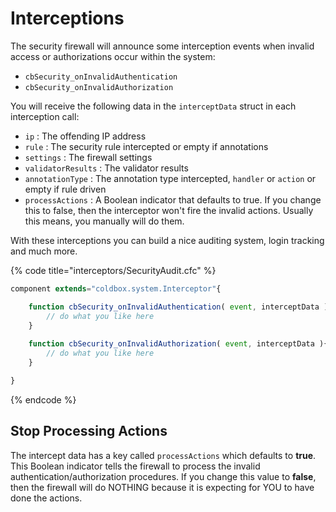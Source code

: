 # Interceptions

The security firewall will announce some interception events when invalid access or authorizations occur within the system:

* `cbSecurity_onInvalidAuthentication`
* `cbSecurity_onInvalidAuthorization`

You will receive the following data in the `interceptData` struct in each interception call:

* `ip` : The offending IP address
* `rule` : The security rule intercepted or empty if annotations
* `settings` : The firewall settings
* `validatorResults` : The validator results
* `annotationType` : The annotation type intercepted, `handler` or `action` or empty if rule driven
* `processActions` : A Boolean indicator that defaults to true. If you change this to false, then the interceptor won't fire the invalid actions. Usually this means, you manually will do them.

With these interceptions you can build a nice auditing system, login tracking and much more.

{% code title="interceptors/SecurityAudit.cfc" %}
```javascript
component extends="coldbox.system.Interceptor"{

    function cbSecurity_onInvalidAuthentication( event, interceptData ){
        // do what you like here
    }
    
    function cbSecurity_onInvalidAuthorization( event, interceptData ){
        // do what you like here
    }

}
```
{% endcode %}

## Stop Processing Actions

The intercept data has a key called `processActions` which defaults to **true**.  This Boolean indicator tells the firewall to process the invalid authentication/authorization procedures.  If you change this value to **false**, then the firewall will do NOTHING because it is expecting for YOU to have done the actions.

